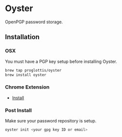 Oyster
======

OpenPGP password storage.


## Installation
### OSX

You must have a PGP key setup before installing Oyster.

```bash
brew tap proglottis/oyster
brew install oyster
```

### Chrome Extension

* [Install](https://chrome.google.com/webstore/detail/knchgkoimfkgfopjfehdkcchmbmkmfgi)

### Post Install

Make sure your password repository is setup.

```bash
oyster init <your gpg key ID or email>
```
